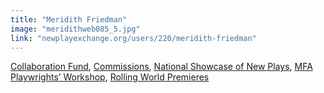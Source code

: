 ```yaml
---
title: "Meridith Friedman"
image: "meridithweb085_5.jpg"
link: "newplayexchange.org/users/220/meridith-friedman"
---
```


[Collaboration Fund](/programs/collaboration-fund), [Commissions](/programs/commissions), [National Showcase of New Plays](/programs/national-showcase-of-new-plays), [MFA Playwrights’ Workshop](/programs/mfa-playwrights-workshop), [Rolling World Premieres](/programs/rolling-world-premieres)
